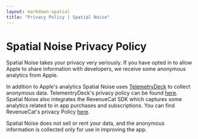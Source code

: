 ```yaml
---
layout: markdown-spatial
title: "Privacy Policy | Spatial Noise"
---
```


# Spatial Noise Privacy Policy

Spatial Noise takes your privacy very seriously. If you have opted in to allow Apple to share information with developers, we receive some anonymous analytics from Apple.

In addition to Apple's analytics Spatial Noise uses [TelemetryDeck](https://telemetrydeck.com/) to collect anonymous data. TelementryDeck's privacy policy can be found [here](https://telemetrydeck.com/privacy/). Spatial Noise also integrates the RevenueCat SDK which captures some analytics related to in app purchases and subscriptions. You can find RevenueCat's privacy Policy [here](https://www.revenuecat.com/privacy/).

Spatial Noise does not sell or rent your data, and the anonymous information is collected only for use in improving the app.